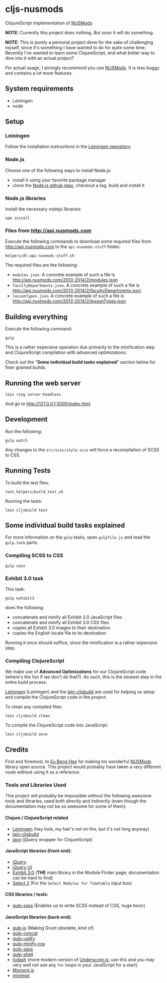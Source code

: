 # cljs-nusmods

ClojureScript implementation of [NUSMods](http://nusmods.com)

**NOTE:** Currently this project does nothing. But soon it will do something.

**NOTE:** This is purely a personal project done for the sake of challenging
myself, since it's something I have wanted to do for quite some time.
Recently I've wanted to learn some ClojureScript, and what better way to dive
into it with an actual project?

For actual usage, I strongly recommend you use [NUSMods](http://nusmods.com).
It is less buggy and contains a lot more features.

## System requirements

- Leiningen
- node

## Setup

### Leiningen

Follow the installation instructions in the
[Leiningen repository](https://github.com/technomancy/leiningen).

### Node.js

Choose one of the following ways to install Node.js:
- install it using your favorite package manager
- clone the [Node.js github repo](https://github.com/joyent/node), checkout a
tag, build and install it

### Node.js libraries

Install the necessary nodejs libraries:

    npm install

### Files from http://api.nusmods.com

Execute the following commands to download some required files from
http://api.nusmods.com to the `api-nusmods-stuff` folder:

    helpers/dl-api-nusmods-stuff.sh

The required files are the following:

- `modules.json`. A concrete example of such a file is
http://api.nusmods.com/2013-2014/2/modules.json
- `facultyDepartments.json`. A concrete example of such a file is
http://api.nusmods.com/2013-2014/2/facultyDepartments.json
- `lessonTypes.json`. A concrete example of such a file is
http://api.nusmods.com/2013-2014/2/lessonTypes.json

## Building everything

Execute the following command:

    gulp

This is a rather expensive operation due primarily to the minification step and
ClojureScript compilation with advanced optimizations.

Check out the "**Some individual build tasks explained**" section below for
finer grained builds.

## Running the web server

    lein ring server-headless

And go to http://127.0.0.1:3000/index.html

## Development

Run the following:

    gulp watch

Any changes to the `src/scss/style.scss` will force a recompilation of SCSS to
CSS.

## Running Tests

To build the test files:

    test_helpers/build_test.sh

Running the tests:

    lein cljsbuild test

## Some individual build tasks explained

For more information on the `gulp` tasks, open `gulpfile.js` and read the
`gulp.task` parts.

### Compiling SCSS to CSS

    gulp sass

### Exhibit 3.0 task

This task:

    gulp exhibit3

does the following:

- concatenate and minify all Exhibit 3.0 JavaScript files
- concatenate and minify all Exhibit 3.0 CSS files
- copies all Exhibit 3.0 images to their destination
- copies the English locale file to its destination

Running it once should suffice, since the minification is a rather expensive
step.

### Compiling ClojureScript

We make use of **Advanced Optimizations** for our ClojureScript code (where's
the fun if we don't do that?). As such, this is the slowest step in the entire
build process.

[Leiningen](https://github.com/technomancy/leiningen) (Leiningen) and the
[lein-cljsbuild](https://github.com/emezeske/lein-cljsbuild) are used for
helping us setup and compile the ClojureScript code in the project.

To clean any compiled files:

    lein cljsbuild clean

To compile the ClojureScript code into JavaScript:

    lein cljsbuild once

## Credits

First and foremost, to [Eu Beng Hee](https://github.com/ahbeng) for making
his wonderful [NUSMods](https://github.com/ahbeng/NUSMods) library open source.
This project would probably have taken a very different route without using it
as a reference.

### Tools and Libraries Used

This project will probably be impossible without the following awesome
tools and libraries, used both directly and indirectly (even though the
documentation may not be so awesome for some of them):

#### Clojure / ClojureScript related
- [Leiningen](https://github.com/technomancy/leiningen) (hey look, my hair's not
on fire, but it's not long anyway)
- [lein-cljsbuild](https://github.com/emezeske/lein-cljsbuild)
- [jayq](https://github.com/ibdknox/jayq) (jQuery wrapper for ClojureScript)

#### JavaScript libraries (front end):
- [jQuery](http://jquery.com/)
- [jQuery UI](https://jqueryui.com/)
- [Exhibit 3.0](http://www.simile-widgets.org/exhibit3/)
(**THE** main library in the Module Finder page; documentation can be hard to
find)
- [Select 2](http://ivaynberg.github.io/select2/)
(For the `Select Modules for Timetable` input box)

#### CSS libraries / tools:
- [gulp-sass](https://github.com/dlmanning/gulp-sass)
(Enables us to write SCSS instead of CSS, huge boon)

#### JavaScript libraries (back end):
- [gulp.js](http://gulpjs.com/) (Making Grunt obsolete, kind of)
- [gulp-concat](https://github.com/wearefractal/gulp-concat)
- [gulp-uglify](https://www.npmjs.org/package/gulp-uglify)
- [gulp-minify-css](https://github.com/jonathanepollack/gulp-minify-css)
- [gulp-sass](https://github.com/dlmanning/gulp-sass)
- [gulp-shell](https://github.com/sun-zheng-an/gulp-shell)
- [lodash](http://lodash.com/)
(more modern version of [Underscore.js](http://underscorejs.org/); use this and
you may very well not see any `for` loops in your JavaScript for a start)
- [Moment.js](http://momentjs.com/)
- [minimist](https://github.com/substack/minimist)

